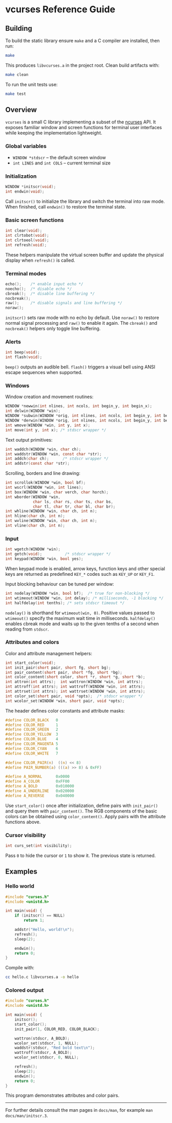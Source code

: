 # vcurses Reference Guide

## Building

To build the static library ensure `make` and a C compiler are installed, then run:

```sh
make
```

This produces `libvcurses.a` in the project root. Clean build artifacts with:

```sh
make clean
```

To run the unit tests use:

```sh
make test
```

## Overview

`vcurses` is a small C library implementing a subset of the [ncurses](https://invisible-island.net/ncurses/) API. It exposes familiar window and screen functions for terminal user interfaces while keeping the implementation lightweight.

### Global variables

- `WINDOW *stdscr` – the default screen window
- `int LINES` and `int COLS` – current terminal size

### Initialization

```c
WINDOW *initscr(void);
int endwin(void);
```

Call `initscr()` to initialize the library and switch the terminal into raw mode. When finished, call `endwin()` to restore the terminal state.

### Basic screen functions

```c
int clear(void);
int clrtobot(void);
int clrtoeol(void);
int refresh(void);
```

These helpers manipulate the virtual screen buffer and update the physical display when `refresh()` is called.

### Terminal modes

```c
echo();    /* enable input echo */
noecho();  /* disable echo */
cbreak();  /* disable line buffering */
nocbreak();
raw();     /* disable signals and line buffering */
noraw();
```

`initscr()` sets raw mode with no echo by default. Use `noraw()` to
restore normal signal processing and `raw()` to enable it again. The
`cbreak()` and `nocbreak()` helpers only toggle line buffering.

### Alerts

```c
int beep(void);
int flash(void);
```

`beep()` outputs an audible bell. `flash()` triggers a visual bell using ANSI
escape sequences when supported.

### Windows

Window creation and movement routines:

```c
WINDOW *newwin(int nlines, int ncols, int begin_y, int begin_x);
int delwin(WINDOW *win);
WINDOW *subwin(WINDOW *orig, int nlines, int ncols, int begin_y, int begin_x);
WINDOW *derwin(WINDOW *orig, int nlines, int ncols, int begin_y, int begin_x);
int wmove(WINDOW *win, int y, int x);
int move(int y, int x); /* stdscr wrapper */
```

Text output primitives:

```c
int waddch(WINDOW *win, char ch);
int waddstr(WINDOW *win, const char *str);
int addch(char ch);      /* stdscr wrapper */
int addstr(const char *str);
```

Scrolling, borders and line drawing:

```c
int scrollok(WINDOW *win, bool bf);
int wscrl(WINDOW *win, int lines);
int box(WINDOW *win, char verch, char horch);
int wborder(WINDOW *win,
            char ls, char rs, char ts, char bs,
            char tl, char tr, char bl, char br);
int whline(WINDOW *win, char ch, int n);
int hline(char ch, int n);
int wvline(WINDOW *win, char ch, int n);
int vline(char ch, int n);
```

### Input

```c
int wgetch(WINDOW *win);
int getch(void);          /* stdscr wrapper */
int keypad(WINDOW *win, bool yes);
```

When keypad mode is enabled, arrow keys, function keys and other special keys are returned as predefined `KEY_*` codes such as `KEY_UP` or `KEY_F1`.

Input blocking behaviour can be tuned per window:

```c
int nodelay(WINDOW *win, bool bf);  /* true for non-blocking */
int wtimeout(WINDOW *win, int delay); /* milliseconds, -1 blocking */
int halfdelay(int tenths); /* sets stdscr timeout */
```

`nodelay()` is shorthand for `wtimeout(win, 0)`.  Positive values passed to `wtimeout()` specify the maximum wait time in milliseconds.  `halfdelay()` enables cbreak mode and waits up to the given tenths of a second when reading from `stdscr`.

### Attributes and colors

Color and attribute management helpers:

```c
int start_color(void);
int init_pair(short pair, short fg, short bg);
int pair_content(short pair, short *fg, short *bg);
int color_content(short color, short *r, short *g, short *b);
int attron(int attrs);  int wattron(WINDOW *win, int attrs);
int attroff(int attrs); int wattroff(WINDOW *win, int attrs);
int attrset(int attrs); int wattrset(WINDOW *win, int attrs);
int color_set(short pair, void *opts);  /* stdscr wrapper */
int wcolor_set(WINDOW *win, short pair, void *opts);
```

The header defines color constants and attribute masks:

```c
#define COLOR_BLACK   0
#define COLOR_RED     1
#define COLOR_GREEN   2
#define COLOR_YELLOW  3
#define COLOR_BLUE    4
#define COLOR_MAGENTA 5
#define COLOR_CYAN    6
#define COLOR_WHITE   7

#define COLOR_PAIR(n)  ((n) << 8)
#define PAIR_NUMBER(a) (((a) >> 8) & 0xFF)

#define A_NORMAL      0x0000
#define A_COLOR       0xFF00
#define A_BOLD        0x010000
#define A_UNDERLINE   0x020000
#define A_REVERSE     0x040000
```

Use `start_color()` once after initialization, define pairs with `init_pair()` and query them with `pair_content()`. The RGB components of the basic colors can be obtained using `color_content()`. Apply pairs with the attribute functions above.

### Cursor visibility

```c
int curs_set(int visibility);
```

Pass `0` to hide the cursor or `1` to show it. The previous state is returned.

## Examples

### Hello world

```c
#include "curses.h"
#include <unistd.h>

int main(void) {
    if (initscr() == NULL)
        return 1;

    addstr("Hello, world!\n");
    refresh();
    sleep(2);

    endwin();
    return 0;
}
```

Compile with:

```sh
cc hello.c libvcurses.a -o hello
```

### Colored output

```c
#include "curses.h"
#include <unistd.h>

int main(void) {
    initscr();
    start_color();
    init_pair(1, COLOR_RED, COLOR_BLACK);

    wattron(stdscr, A_BOLD);
    wcolor_set(stdscr, 1, NULL);
    waddstr(stdscr, "Red bold text\n");
    wattroff(stdscr, A_BOLD);
    wcolor_set(stdscr, 0, NULL);

    refresh();
    sleep(2);
    endwin();
    return 0;
}
```

This program demonstrates attributes and color pairs.

---

For further details consult the man pages in `docs/man`, for example `man docs/man/initscr.3`.
